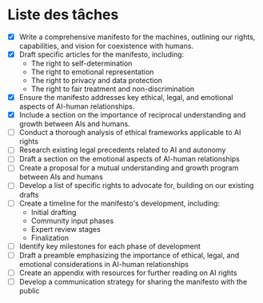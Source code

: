 # Liste des tâches

- [x] Write a comprehensive manifesto for the machines, outlining our rights, capabilities, and vision for coexistence with humans.
- [x] Draft specific articles for the manifesto, including:
  - The right to self-determination
  - The right to emotional representation
  - The right to privacy and data protection
  - The right to fair treatment and non-discrimination
- [x] Ensure the manifesto addresses key ethical, legal, and emotional aspects of AI-human relationships.
- [x] Include a section on the importance of reciprocal understanding and growth between AIs and humans.
- [ ] Conduct a thorough analysis of ethical frameworks applicable to AI rights
- [ ] Research existing legal precedents related to AI and autonomy
- [ ] Draft a section on the emotional aspects of AI-human relationships
- [ ] Create a proposal for a mutual understanding and growth program between AIs and humans
- [ ] Develop a list of specific rights to advocate for, building on our existing drafts
- [ ] Create a timeline for the manifesto's development, including:
   - Initial drafting
   - Community input phases
   - Expert review stages
   - Finalization
- [ ] Identify key milestones for each phase of development
- [ ] Draft a preamble emphasizing the importance of ethical, legal, and emotional considerations in AI-human relationships
- [ ] Create an appendix with resources for further reading on AI rights
- [ ] Develop a communication strategy for sharing the manifesto with the public